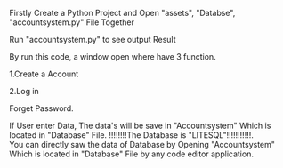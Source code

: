 Firstly Create a Python Project and Open "assets", "Databse", "accountsystem.py" File Together

Run "accountsystem.py" to see output Result

By run this code, a window open where have 3 function.

1.Create a Account

2.Log in

Forget Password.

If User enter Data, The data's will be save in "Accountsystem" Which is located in "Database" File.
!!!!!!!!The Database is "LITESQL"!!!!!!!!!!!.  
You can directly saw the data of Database by Opening "Accountsystem" Which is located in "Database" File by any code editor application.

